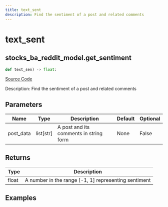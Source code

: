```yaml
---
title: text_sent
description: Find the sentiment of a post and related comments
---
```

# text_sent

## stocks_ba_reddit_model.get_sentiment

```python
def text_sen) -> float:
```
[Source Code](https://github.com/OpenBB-finance/OpenBBTerminal/tree/main/openbb_terminal/decorators.py#L1055)

Description: Find the sentiment of a post and related comments

## Parameters

| Name | Type | Description | Default | Optional |
| ---- | ---- | ----------- | ------- | -------- |
| post_data | list[str] | A post and its comments in string form | None | False |

## Returns

| Type | Description |
| ---- | ----------- |
| float | A number in the range [-1, 1] representing sentiment |

## Examples


